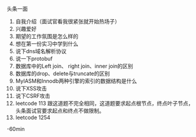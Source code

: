 头条一面 
1. 自我介绍（面试官看我很紧张就开始热场子）
2. 兴趣爱好
3. 期望的工作氛围是怎么样的
4. 想在第一份实习中学到什么
5. 说下dns域名解析协议
6. 说一下protobuf
7. 数据库中的Left join、 right join、inner join的区别
8. 数据库的drop、delete与truncate的区别
9. MyIASM和Innodb两种引擎的索引的数据结构是什么
10. 说下XSS攻击
11. 说下CSRF攻击
12. leetcode 113 跟这道题不完全相同，这道题要求起点根节点，终点叶子节点，头条面试官要求起点和终点不做限制。
13. leetcode 1254

-60min